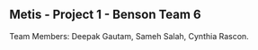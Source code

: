 
## Metis - Project 1 - Benson Team 6

Team Members: 
  Deepak Gautam,
  Sameh Salah,
  Cynthia Rascon.
  
